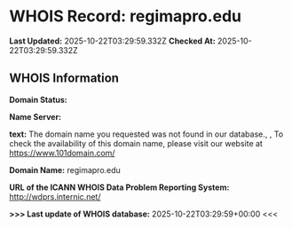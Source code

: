 # WHOIS Record: regimapro.edu

**Last Updated:** 2025-10-22T03:29:59.332Z
**Checked At:** 2025-10-22T03:29:59.332Z

## WHOIS Information

**Domain Status:** 

**Name Server:** 

**text:** The domain name you requested was not found in our database., , To check the availability of this domain name, please visit our website at https://www.101domain.com/

**Domain Name:** regimapro.edu

**URL of the ICANN WHOIS Data Problem Reporting System:** http://wdprs.internic.net/

**>>> Last update of WHOIS database:** 2025-10-22T03:29:59+00:00 <<<

